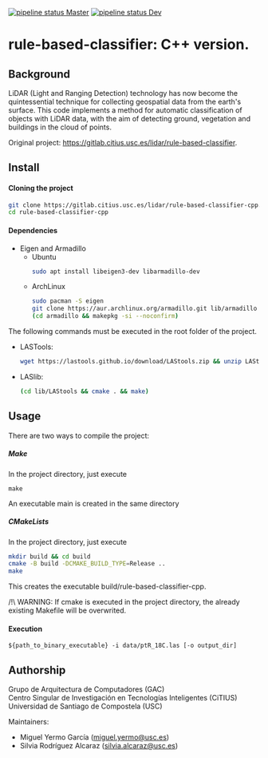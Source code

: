 
[![pipeline status Master](https://gitlab.citius.usc.es/lidar/rule-based-classifier-cpp/badges/master/pipeline.svg)](https://gitlab.citius.usc.es/lidar/rule-based-classifier-cpp/commits/master)
[![pipeline status Dev](https://gitlab.citius.usc.es/lidar/rule-based-classifier-cpp/badges/dev/pipeline.svg)](https://gitlab.citius.usc.es/lidar/rule-based-classifier-cpp/commits/dev)

# rule-based-classifier: C++ version.

## Background

LiDAR (Light and Ranging Detection) technology has now become the quintessential technique for collecting geospatial 
data from the earth's surface. This code implements a method for automatic classification of objects with LiDAR data, 
with the aim of detecting ground, vegetation and buildings in the cloud of points.


Original project: https://gitlab.citius.usc.es/lidar/rule-based-classifier.
		
## Install

#### Cloning the project
```bash
git clone https://gitlab.citius.usc.es/lidar/rule-based-classifier-cpp.git
cd rule-based-classifier-cpp
```

#### Dependencies
- Eigen and Armadillo
  - Ubuntu
      ```bash
      sudo apt install libeigen3-dev libarmadillo-dev
      ```
  - ArchLinux
      ```bash
      sudo pacman -S eigen
      git clone https://aur.archlinux.org/armadillo.git lib/armadillo
      (cd armadillo && makepkg -si --noconfirm)
      ```
 
The following commands must be executed in the root folder of the project.

- LASTools:
    ```bash
    wget https://lastools.github.io/download/LAStools.zip && unzip LAStools.zip -d ./lib && rm LAStools.zip
    ```
- LASlib:
    ```bash
    (cd lib/LAStools && cmake . && make)
    ```

## Usage

There are two ways to compile the project:

##### Make

In the project directory, just execute

    make

An executable main is created in the same directory

##### CMakeLists

In the project directory, just execute
  ```bash
  mkdir build && cd build
  cmake -B build -DCMAKE_BUILD_TYPE=Release ..
  make
  ```

This creates the executable build/rule-based-classifier-cpp.

/!\ WARNING: If cmake is executed in the project directory, the already existing Makefile will be overwrited.


#### Execution
    ${path_to_binary_executable} -i data/ptR_18C.las [-o output_dir]

## Authorship
Grupo de Arquitectura de Computadores (GAC)  
Centro Singular de Investigación en Tecnologías Inteligentes (CiTIUS)  
Universidad de Santiago de Compostela (USC)  

Maintainers: 
- Miguel Yermo García ([miguel.yermo@usc.es](mailto:miguel.yermo@usc.es))
- Silvia Rodríguez Alcaraz ([silvia.alcaraz@usc.es](mailto:silvia.alcaraz@usc.es))